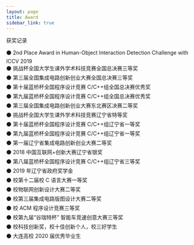 ```yaml
---
layout: page
title: Award
sidebar_link: true
---
```


<p class="message">
  获奖记录
</p>

⚫ 2nd Place Award in Human-Object Interaction Detection Challenge with ICCV 2019<br/>
⚫ 挑战杯全国大学生课外学术科技竞赛全国总决赛三等奖<br/>
⚫ 第三届全国集成电路创新创业大赛全国总决赛三等奖<br/>
⚫ 第十届蓝桥杯全国程序设计竞赛 C/C++组全国总决赛优秀奖<br/>
⚫ 第九届蓝桥杯全国程序设计竞赛 C/C++组全国总决赛优秀奖<br/>
⚫ 第三届全国集成电路创新创业大赛东北赛区决赛二等奖<br/>
⚫ 挑战杯全国大学生课外学术科技竞赛辽宁省特等奖<br/>
⚫ 第十届蓝桥杯全国程序设计竞赛 C/C++组辽宁省一等奖<br/>
⚫ 第九届蓝桥杯全国程序设计竞赛 C/C++组辽宁省一等奖<br/>
⚫ 第一届辽宁省集成电路创新创业大赛二等奖<br/>
⚫ 2018 中国互联网+创新大赛辽宁省银奖<br/>
⚫ 第八届蓝桥杯全国程序设计竞赛 C/C++组辽宁省三等奖<br/>
⚫ 2019 年辽宁省政府奖学金<br/>
⚫ 校第十二届校 C 语言大赛一等奖<br/>
⚫ 校物联网创新设计大赛二等奖<br/>
⚫ 校第三届集成电路版图设计大赛二等奖<br/>
⚫ 校 ACM 程序设计竞赛三等奖<br/>
⚫ 校第九届“谷瑞特杯” 智能车竞速创意大赛三等奖<br/>
⚫ 校科技创新奖，校十佳创新个人，校三好学生<br/>
⚫ 大连高校 2020 届优秀毕业生<br/>
